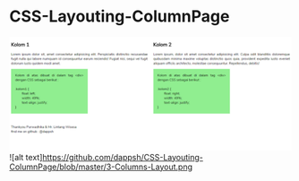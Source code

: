 # CSS-Layouting-ColumnPage
![alt text](https://github.com/dappsh/CSS-Layouting-ColumnPage/blob/master/2-Columns-Layout.png)
![alt text]https://github.com/dappsh/CSS-Layouting-ColumnPage/blob/master/3-Columns-Layout.png
